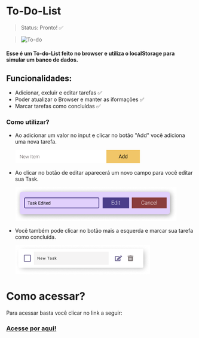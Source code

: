 # To-Do-List

> Status: Pronto! ✅ 

> ![To-do](https://user-images.githubusercontent.com/89931655/153621729-cbcb5f1c-0106-435f-a3cf-4f5fa7af19ac.png)

#### Esse é um To-do-List feito no browser e utiliza o localStorage para simular um banco de dados.

## Funcionalidades:

+ Adicionar, excluir e editar tarefas ✅
+ Poder atualizar o Browser e manter as iformações ✅
+ Marcar tarefas como concluídas ✅

### Como utilizar?

+ Ao adicionar um valor no input e clicar no botão "Add" você adiciona uma nova tarefa.

  ![Input/Button](./img/Button.png)
  
+ Ao clicar no botão de editar aparecerá um novo campo para você editar sua Task.

  ![Edit/Rectangle](./img/Edit-rectangle.png)

+ Você também pode clicar no botão mais a esquerda e marcar sua tarefa como concluída.

  ![Task](./img/Task.png)

# Como acessar?

Para acessar basta você clicar no link a seguir:

<h3><a href="https://www.instagram.com/lucas_whll/">Acesse por aqui!</a></h3>





